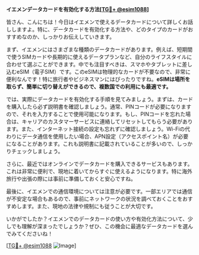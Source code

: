 **イエメンデータカードを有効化する方法[[TG💪+ @esim1088](https://t.me/s/esim1088)]**

皆さん、こんにちは！今日はイエメンで使えるデータカードについて詳しくお話ししますよ。特に、データカードを有効化する方法や、どのタイプのカードがおすすめなのか、しっかりお伝えしていきます。

まず、イエメンにはさまざまな種類のデータカードがあります。例えば、短期間で使うSIMカードや長期的に使えるデータプランなど、自分のライフスタイルに合わせて選ぶことができます。中でも注目すべきは、スマホやタブレットに差し込むeSIM（電子SIM）です。このeSIMは物理的なカードが不要なので、非常に便利なんです！特に旅行者やビジネスマンにはぴったりですね。**eSIMは場所を取らず、簡単に切り替えができるので、複数国での利用にも最適です。**

では、実際にデータカードを有効化する手順を見てみましょう。まずは、カードを購入したら必ず説明書を確認しましょう。通常、PINコードが必要になりますので、それを入力することで使用可能になります。もし、PINコードを忘れた場合は、キャリアのカスタマーサービスに連絡してリセットしてもらう必要があります。また、インターネット接続の設定も忘れずに確認しましょう。Wi-Fiの代わりにデータ通信を使用したい場合、APN設定（アクセスポイント名）が必要になることがあります。これも説明書に記載されていることが多いので、しっかりチェックしましょう。

さらに、最近ではオンラインでデータカードを購入できるサービスもあります。これは非常に便利で、現地に着いてからすぐに使えるようになります。特に海外旅行や出張の際には事前に準備しておくと安心ですね。

最後に、イエメンでの通信環境については注意が必要です。一部エリアでは通信が不安定な場合もあるので、事前にネットワークの状況を調べておくことをおすすめします。また、現地の法律や規制にも従うことが大切です。

いかがでしたか？イエメンでのデータカードの使い方や有効化方法について、少しでも理解が深まったでしょうか？ぜひ、この機会に最適なデータカードを選んでみてくださいね！

[[TG💪+ @esim1088](https://t.me/s/esim1088) ![Image](https://i.postimg.cc/Y0z9fWf4/image.png)]